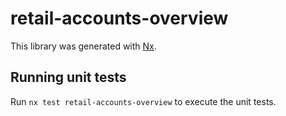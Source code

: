 # retail-accounts-overview

This library was generated with [Nx](https://nx.dev).

## Running unit tests

Run `nx test retail-accounts-overview` to execute the unit tests.
